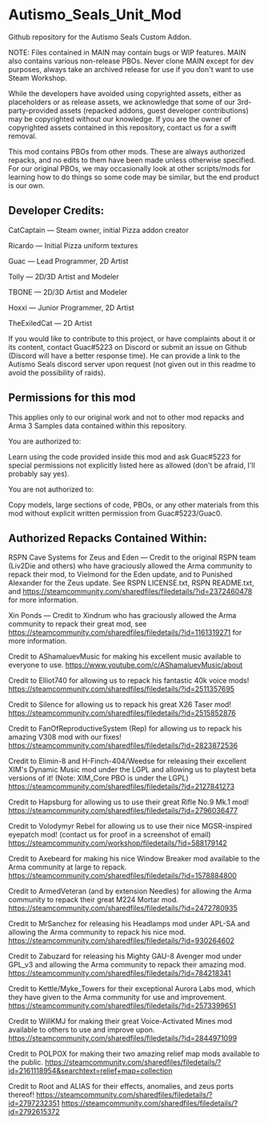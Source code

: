 # Autismo_Seals_Unit_Mod
Github repository for the Autismo Seals Custom Addon.

NOTE: Files contained in MAIN may contain bugs or WIP features. MAIN also contains various non-release PBOs. Never clone MAIN except for dev purposes, always take an archived release for use if you don't want to use Steam Workshop.

While the developers have avoided using copyrighted assets, either as placeholders or as release assets, we acknowledge that some of our 3rd-party-provided assets (repacked addons, guest developer contributions) may be copyrighted without our knowledge. If you are the owner of copyrighted assets contained in this repository, contact us for a swift removal.

This mod contains PBOs from other mods. These are always authorized repacks, and no edits to them have been made unless otherwise specified. For our original PBOs, we may occasionally look at other scripts/mods for learning how to do things so some code may be similar, but the end product is our own.



## Developer Credits:

CatCaptain — Steam owner, initial Pizza addon creator

Ricardo — Initial Pizza uniform textures

Guac — Lead Programmer, 2D Artist

Tolly — 2D/3D Artist and Modeler

TBONE — 2D/3D Artist and Modeler

Hoxxi — Junior Programmer, 2D Artist

TheExiledCat — 2D Artist

If you would like to contribute to this project, or have complaints about it or its content, contact Guac#5223 on Discord or submit an issue on Github (Discord will have a better response time). He can provide a link to the Autismo Seals discord server upon request (not given out in this readme to avoid the possibility of raids).



## Permissions for this mod
This applies only to our original work and not to other mod repacks and Arma 3 Samples data contained within this repository.

You are authorized to:

Learn using the code provided inside this mod and ask Guac#5223 for special permissions not explicitly listed here as allowed (don't be afraid, I'll probably say yes).

You are not authorized to:

Copy models, large sections of code, PBOs, or any other materials from this mod without explicit written permission from Guac#5223/Guac0.



## Authorized Repacks Contained Within:

RSPN Cave Systems for Zeus and Eden — Credit to the original RSPN team (Liv2Die and others) who have graciously allowed the Arma community to repack their mod, to Vielmond for the Eden update, and to Punished Alexander for the Zeus update. See RSPN LICENSE.txt, RSPN README.txt, and https://steamcommunity.com/sharedfiles/filedetails/?id=2372460478 for more information.

Xin Ponds — Credit to Xindrum who has graciously allowed the Arma community to repack their great mod, see https://steamcommunity.com/sharedfiles/filedetails/?id=1161319271 for more information.

Credit to AShamaluevMusic for making his excellent music available to everyone to use. https://www.youtube.com/c/AShamaluevMusic/about

Credit to Elliot740 for allowing us to repack his fantastic 40k voice mods! https://steamcommunity.com/sharedfiles/filedetails/?id=2511357695

Credit to Silence for allowing us to repack his great X26 Taser mod! https://steamcommunity.com/sharedfiles/filedetails/?id=2515852876

Credit to FanOfReproductiveSystem (Rep) for allowing us to repack his amazing V308 mod with our fixes! https://steamcommunity.com/sharedfiles/filedetails/?id=2823872536

Credit to Elimin-8 and H-Finch-404/Weedse for releasing their excellent XIM's Dynamic Music mod under the LGPL and allowing us to playtest beta versions of it! (Note: XIM_Core PBO is under the LGPL) https://steamcommunity.com/sharedfiles/filedetails/?id=2127841273

Credit to Hapsburg for allowing us to use their great Rifle No.9 Mk.1 mod! https://steamcommunity.com/sharedfiles/filedetails/?id=2796036477

Credit to Volodymyr Rebel for allowing us to use their nice MGSR-inspired eyepatch mod! (contact us for proof in a screenshot of email) https://steamcommunity.com/workshop/filedetails/?id=588179142 

Credit to Axebeard for making his nice Window Breaker mod available to the Arma community at large to repack. https://steamcommunity.com/sharedfiles/filedetails/?id=1578884800

Credit to ArmedVeteran (and by extension Needles) for allowing the Arma community to repack their great M224 Mortar mod. https://steamcommunity.com/sharedfiles/filedetails/?id=2472780935

Credit to MrSanchez for releasing his Headlamps mod under APL-SA and allowing the Arma community to repack his nice mod. https://steamcommunity.com/sharedfiles/filedetails/?id=930264602

Credit to Zabuzard for releasing his Mighty GAU-8 Avenger mod under GPL_v3 and allowing the Arma community to repack their amazing mod. https://steamcommunity.com/sharedfiles/filedetails/?id=784218341

Credit to Kettle/Myke_Towers for their exceptional Aurora Labs mod, which they have given to the Arma community for use and improvement. https://steamcommunity.com/sharedfiles/filedetails/?id=2573399651

Credit to WillKMJ for making their great Voice-Activated Mines mod available to others to use and improve upon. https://steamcommunity.com/sharedfiles/filedetails/?id=2844971099

Credit to POLPOX for making their two amazing relief map mods available to the public. https://steamcommunity.com/sharedfiles/filedetails/?id=2161118954&searchtext=relief+map+collection

Credit to Root and ALIAS for their effects, anomalies, and zeus ports thereof! https://steamcommunity.com/sharedfiles/filedetails/?id=2797232351 https://steamcommunity.com/sharedfiles/filedetails/?id=2792615372